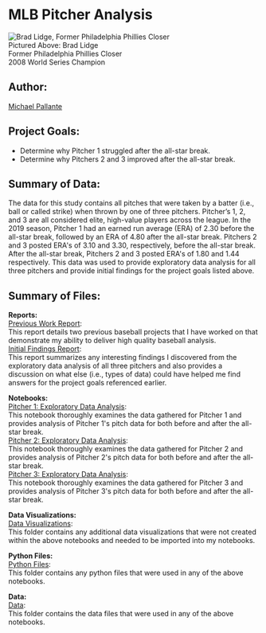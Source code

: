 # MLB Pitcher Analysis

![Brad Lidge, Former Philadelphia Phillies Closer](https://media3.giphy.com/media/ks1jEAOIrrakE/giphy.gif?cid=790b76118fbe67c3730c97fdd109d4a2f9c69c610c43b2a2&rid=giphy.gif)
<br>
Pictured Above: Brad Lidge
<br>
Former Philadelphia Phillies Closer
<br>
2008 World Series Champion

## Author: 

[Michael Pallante](https://github.com/michaelpallante)

## Project Goals:

- Determine why Pitcher 1 struggled after the all-star break.
- Determine why Pitchers 2 and 3 improved after the all-star break.

## Summary of Data:

The data for this study contains all pitches that were taken by a batter (i.e., ball or called strike) when thrown by one of three pitchers. Pitcher’s 1, 2, and 3 are all considered elite, high-value players across the league. In the 2019 season, Pitcher 1 had an earned run average (ERA) of 2.30 before the all-star break, followed by an ERA of 4.80 after the all-star break. Pitchers 2 and 3 posted ERA's of 3.10 and 3.30, respectively, before the all-star break. After the all-star break, Pitchers 2 and 3 posted ERA's of 1.80 and 1.44 respectively. This data was used to provide exploratory data analysis for all three pitchers and provide initial findings for the project goals listed above.

## Summary of Files:

**Reports:**
<br>
[Previous Work Report](https://github.com/michaelpallante/mlb_pitcher_analysis/tree/master/reports/Previous_Work_Report.pdf): 
<br>
This report details two previous baseball projects that I have worked on that demonstrate my ability to deliver high quality baseball analysis.
<br>
[Initial Findings Report](https://github.com/michaelpallante/mlb_pitcher_analysis/tree/master/reports/Initial_Findings_Report.pdf): 
<br>
This report summarizes any interesting findings I discovered from the exploratory data analysis of all three pitchers and also provides a discussion on what else (i.e., types of data) could have helped me find answers for the project goals referenced earlier.

**Notebooks:**
<br>
[Pitcher 1: Exploratory Data Analysis](https://github.com/michaelpallante/mlb_pitcher_analysis/blob/master/notebooks/mlb_pitcher_analysis_pitcher1_eda.ipynb): 
<br>
This notebook thoroughly examines the data gathered for Pitcher 1 and provides analysis of Pitcher 1's pitch data for both before and after the all-star break.
<br>
[Pitcher 2: Exploratory Data Analysis](https://github.com/michaelpallante/mlb_pitcher_analysis/blob/master/notebooks/mlb_pitcher_analysis_pitcher2_eda.ipynb): 
<br>
This notebook thoroughly examines the data gathered for Pitcher 2 and provides analysis of Pitcher 2's pitch data for both before and after the all-star break.
<br>
[Pitcher 3: Exploratory Data Analysis](https://github.com/michaelpallante/mlb_pitcher_analysis/blob/master/notebooks/mlb_pitcher_analysis_pitcher3_eda.ipynb): 
<br>
This notebook thoroughly examines the data gathered for Pitcher 3 and provides analysis of Pitcher 3's pitch data for both before and after the all-star break.

**Data Visualizations:**
<br>
[Data Visualizations](https://github.com/michaelpallante/mlb_pitcher_analysis/tree/master/data_visualizations): 
<br>
This folder contains any additional data visualizations that were not created within the above notebooks and needed to be imported into my notebooks.

**Python Files:**
<br>
[Python Files](https://github.com/michaelpallante/mlb_pitcher_analysis/tree/master/python_files): 
<br>
This folder contains any python files that were used in any of the above notebooks.

**Data:**
<br>
[Data](https://github.com/michaelpallante/mlb_pitcher_analysis/tree/master/data): 
<br>
This folder contains the data files that were used in any of the above notebooks.
